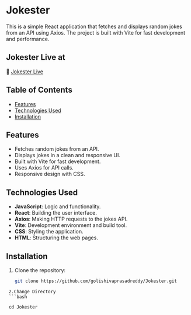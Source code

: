 # Jokester

This is a simple React application that fetches and displays random jokes from an API using Axios. The project is built with Vite for fast development and performance.

## Jokester Live at
🔗 [Jokester Live](https://jokester-seven.vercel.app/)

## Table of Contents
- [Features](#features)
- [Technologies Used](#technologies-used)
- [Installation](#installation)

 
## Features
- Fetches random jokes from an API.
- Displays jokes in a clean and responsive UI.
- Built with Vite for fast development.
- Uses Axios for API calls.
- Responsive design with CSS.

## Technologies Used
- **JavaScript**: Logic and functionality.
- **React**: Building the user interface.
- **Axios**: Making HTTP requests to the jokes API.
- **Vite**: Development environment and build tool.
- **CSS**: Styling the application.
- **HTML**: Structuring the web pages.

## Installation
1. Clone the repository:
   ```bash
   git clone https://github.com/golishivaprasadreddy/Jokester.git
```
 2.Change Directory
 ```bash

 cd Jokester

 
